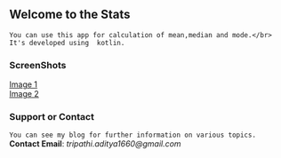 ## Welcome to the Stats
```
You can use this app for calculation of mean,median and mode.</br>
It's developed using  kotlin.
```

### ScreenShots

[Image 1](https://i.imgur.com/DDJUth4.jpg)<br>
[Image 2](https://i.imgur.com/1oPvhcY.jpg)


### Support or Contact

`You can see my blog for further information on various topics.`<br/>
**Contact Email**: _tripathi.aditya1660@gmail.com_
